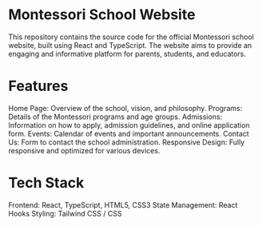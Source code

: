 # Montessori School Website

This repository contains the source code for the official Montessori school website, built using React and TypeScript. The website aims to provide an engaging and informative platform for parents, students, and educators.

# Features
  Home Page: Overview of the school, vision, and philosophy.
  Programs: Details of the Montessori programs and age groups.
  Admissions: Information on how to apply, admission guidelines, and online application form.
  Events: Calendar of events and important announcements.
  Contact Us: Form to contact the school administration.
  Responsive Design: Fully responsive and optimized for various devices.
  
# Tech Stack
  Frontend: React, TypeScript, HTML5, CSS3
  State Management: React Hooks
  Styling: Tailwind CSS / CSS

